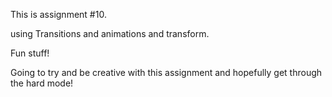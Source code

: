 This is assignment #10.

using Transitions and animations and transform.

Fun stuff! 

Going to try and be creative with this assignment and hopefully get through the hard mode!